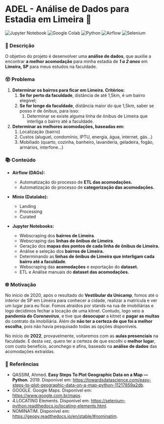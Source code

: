 # ADEL - Análise de Dados para Estadia em Limeira 🏡
![Jupyter Notebook](https://img.shields.io/badge/Jupyter-F37626.svg?&style=for-the-badge&logo=Jupyter&logoColor=white) ![Google Colab](https://img.shields.io/badge/Colab-F9AB00?style=for-the-badge&logo=googlecolab&color=525252) ![Python](https://img.shields.io/badge/Python-3776AB?style=for-the-badge&logo=python&logoColor=white) ![Airflow](https://img.shields.io/badge/Airflow-017CEE?style=for-the-badge&logo=Apache%20Airflow&logoColor=white) ![Selenium](https://img.shields.io/badge/Selenium-43B02A?style=for-the-badge&logo=Selenium&logoColor=white) 
### 📃 Descrição
O objetivo do projeto é desenvolver uma **análise de dados**, que auxilie a encontrar **a melhor acomodação** para minha estadia de **_1 a 2 anos_** em **Limeira, SP** para meus estudos na faculdade. 

### 😵 Problema

1. **Determinar os bairros para ficar em Limeira. Critérios:**
   1. **Se for perto da faculdade**, distância de até 1,5km, é um bairro elegível;
   2. **Se for longe da faculdade**, distância maior do que 1,5km, saber se posso ir de ônibus, para isso:
      1. Determinar se existe alguma linha de ônibus de Limeira que interliga o bairro até a faculdade.
2. **Determinar as melhores acomodações, baseadas em:**
   1. Localização (bairro)
   2. Custos (aluguel, condomínio, IPTU, energia, água, internet, gás...)
   3. Mobiliado (quarto, cozinha, banheiro, lavanderia, geladeira, fogão, armários, interfone...)

### 📚 Conteúdo
- **Airflow (DAGs):**
  - Automatização do processo de **ETL das acomodações.**
  - Automatização do processo de **categorização das acomodações.**

- **Minio (Datalake):**
  - Landing
  - Processing
  - Curated

- **Jupyter Notebooks:**
  - Webscraping dos **bairros de Limeira**.
  - Webscraping das **linhas de ônibus de Limeira**.
  - Geração dos **mapas dos pontos de cada linha de ônibus de Limeira.**
  - Análise e seleção dos **bairros de Limeira.**
  - Determinando as **linhas de ônibus de Limeira que interligam cada bairro até a faculdade**.
  - Webscraping das **acomodações** e exportação do **dataset.**
  - ETL e Análise manuais do **dataset das acomodações.**


### 🌐 Motivação
No início de 2020, após o resultado do **Vestibular da Unicamp**, fomos até o interior de SP em Limeira para conhecer a cidade, realizar a matrícula e ver um lugar para eu ficar. Fomos atraídos por stands na rua de imobiliárias e logo decidimos fechar a locação de uma kitnet. Contudo, logo veio a **pandemia do _Coronavírus_**, e tive que **desocupar** a kitnet e **pagar as multas** do contrato da imobiliária. Além de **não ter a certeza de que foi a melhor escolha**, pois não havia pesquisado todas as opções disponíveis.

No início de **2022**, provavelmente, voltaremos com as **aulas presenciais** na faculdade. E desta vez, quero ter a certeza de que escolhi o **melhor lugar**, com custo benefício, aconchego e afins, baseado na **análise de dados** das acomodações extraídas.

### 📖 Referências

* QASSIM, Ahmed. **Easy Steps To Plot Geographic Data on a Map — Python**.  2019.  Disponível em: https://towardsdatascience.com/easy-steps-to-plot-geographic-data-on-a-map-python-11217859a2db.
*  GOOGLE. Google Maps. Disponível em: https://www.google.com.br/maps.
*  4.LOCATING Elements. Disponível em: https://selenium-python.readthedocs.io/locating-elements.html.
*  NOMINATIM. Disponível em: https://geopy.readthedocs.io/en/stable/#nominatim.
